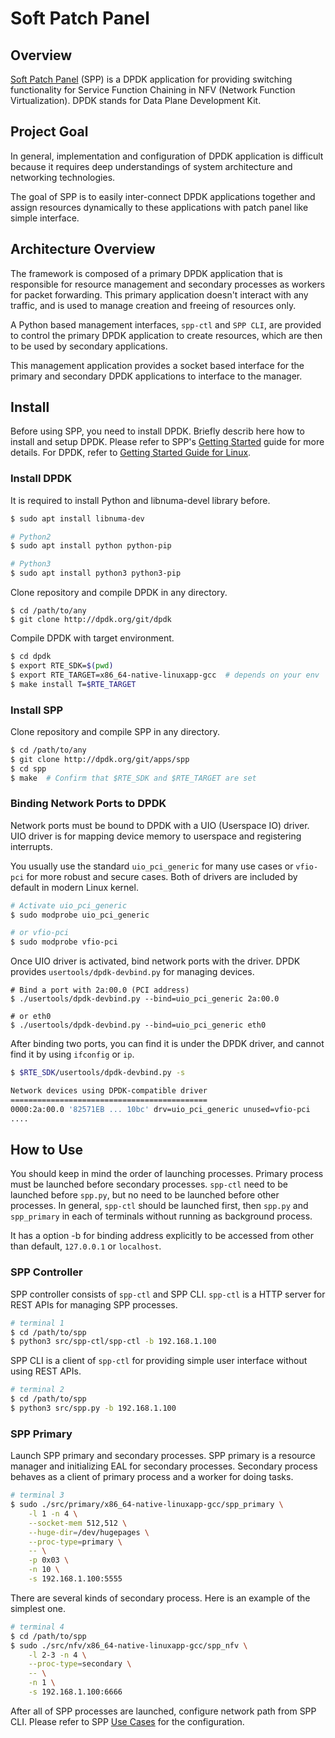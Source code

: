# Soft Patch Panel


## Overview

[Soft Patch Panel](http://git.dpdk.org/apps/spp/)
(SPP) is a DPDK application for providing switching
functionality for Service Function Chaining in NFV
(Network Function Virtualization).
DPDK stands for Data Plane Development Kit.


## Project Goal

In general, implementation and configuration of DPDK application is
difficult because it requires deep understandings of system architecture
and networking technologies.

The goal of SPP is to easily inter-connect DPDK applications together
and assign resources dynamically to these applications
with patch panel like simple interface.


## Architecture Overview

The framework is composed of a primary DPDK application that is
responsible for resource management and secondary processes as workers
for packet forwarding. This primary application doesn't
interact with any traffic, and is used to manage creation and freeing of
resources only.

A Python based management interfaces, `spp-ctl` and `SPP CLI`,
are provided to control the primary DPDK application to create resources,
which are then to be used by secondary applications.

This management application provides a socket based interface for
the primary and secondary DPDK applications to
interface to the manager.


## Install

Before using SPP, you need to install DPDK. Briefly describ here how to install
and setup DPDK. Please refer to SPP's
[Getting Started](https://doc.dpdk.org/spp/setup/getting_started.html) guide
for more details. For DPDK, refer to
[Getting Started Guide for Linux](https://doc.dpdk.org/guides/linux_gsg/index.html).

### Install DPDK

It is required to install Python and libnuma-devel library before.

```sh
$ sudo apt install libnuma-dev

# Python2
$ sudo apt install python python-pip

# Python3
$ sudo apt install python3 python3-pip
```

Clone repository and compile DPDK in any directory.

```
$ cd /path/to/any
$ git clone http://dpdk.org/git/dpdk
```

Compile DPDK with target environment.

```sh
$ cd dpdk
$ export RTE_SDK=$(pwd)
$ export RTE_TARGET=x86_64-native-linuxapp-gcc  # depends on your env
$ make install T=$RTE_TARGET
```

### Install SPP

Clone repository and compile SPP in any directory.

```sh
$ cd /path/to/any
$ git clone http://dpdk.org/git/apps/spp
$ cd spp
$ make  # Confirm that $RTE_SDK and $RTE_TARGET are set
```

### Binding Network Ports to DPDK

Network ports must be bound to DPDK with a UIO (Userspace IO) driver. UIO driver
is for mapping device memory to userspace and registering interrupts.

You usually use the standard `uio_pci_generic` for many use cases or `vfio-pci`
for more robust and secure cases. Both of drivers are included by default in
modern Linux kernel.

```sh
# Activate uio_pci_generic
$ sudo modprobe uio_pci_generic

# or vfio-pci
$ sudo modprobe vfio-pci
```

Once UIO driver is activated, bind network ports with the driver. DPDK provides
`usertools/dpdk-devbind.py` for managing devices.

```
# Bind a port with 2a:00.0 (PCI address)
$ ./usertools/dpdk-devbind.py --bind=uio_pci_generic 2a:00.0

# or eth0
$ ./usertools/dpdk-devbind.py --bind=uio_pci_generic eth0
```

After binding two ports, you can find it is under the DPDK driver, and cannot
find it by using `ifconfig` or `ip`.

```sh
$ $RTE_SDK/usertools/dpdk-devbind.py -s

Network devices using DPDK-compatible driver
============================================
0000:2a:00.0 '82571EB ... 10bc' drv=uio_pci_generic unused=vfio-pci
....
```

## How to Use

You should keep in mind the order of launching processes. Primary process must
be launched before secondary processes. `spp-ctl` need to be launched before
`spp.py`, but no need to be launched before other processes.
In general, `spp-ctl` should be launched first, then `spp.py` and `spp_primary`
in each of terminals without running as background process.

It has a option -b for binding address explicitly to be accessed from other
than default, `127.0.0.1` or `localhost`.


### SPP Controller

SPP controller consists of `spp-ctl` and SPP CLI.
`spp-ctl` is a HTTP server for REST APIs for managing SPP processes.

```sh
# terminal 1
$ cd /path/to/spp
$ python3 src/spp-ctl/spp-ctl -b 192.168.1.100
```

SPP CLI is a client of `spp-ctl` for providing simple user interface without
using REST APIs.

```sh
# terminal 2
$ cd /path/to/spp
$ python3 src/spp.py -b 192.168.1.100
```


### SPP Primary

Launch SPP primary and secondary processes.
SPP primary is a resource manager and initializing EAL for secondary processes.
Secondary process behaves as a client of primary process and a worker for doing
tasks.

```sh
# terminal 3
$ sudo ./src/primary/x86_64-native-linuxapp-gcc/spp_primary \
    -l 1 -n 4 \
    --socket-mem 512,512 \
    --huge-dir=/dev/hugepages \
    --proc-type=primary \
    -- \
    -p 0x03 \
    -n 10 \
    -s 192.168.1.100:5555
```

There are several kinds of secondary process. Here is an example of the simplest
one.

```sh
# terminal 4
$ cd /path/to/spp
$ sudo ./src/nfv/x86_64-native-linuxapp-gcc/spp_nfv \
    -l 2-3 -n 4 \
    --proc-type=secondary \
    -- \
    -n 1 \
    -s 192.168.1.100:6666
```

After all of SPP processes are launched, configure network path from SPP CLI.
Please refer to SPP
[Use Cases](https://doc.dpdk.org/spp/setup/use_cases.html)
for the configuration.
